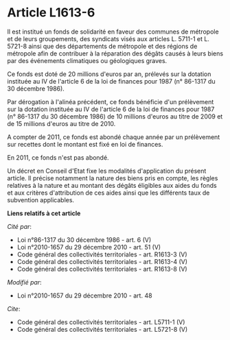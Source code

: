 # Article L1613-6

Il est institué un fonds de solidarité en faveur des communes de métropole et de leurs groupements, des syndicats visés aux
articles L. 5711-1 et L. 5721-8 ainsi que des départements de métropole et des régions de métropole afin de contribuer à la
réparation des dégâts causés à leurs biens par des événements climatiques ou géologiques graves. 

Ce fonds est doté de 20 millions d'euros par an, prélevés sur la dotation instituée au IV de l'article 6 de la loi de
finances pour 1987 (n° 86-1317 du 30 décembre 1986). 

Par dérogation à l'alinéa précédent, ce fonds bénéficie d'un prélèvement sur la dotation instituée au IV de l'article 6 de la
loi de finances pour 1987 (n° 86-1317 du 30 décembre 1986) de 10 millions d'euros au titre de 2009 et de 15 millions d'euros
au titre de 2010.

A compter de 2011, ce fonds est abondé chaque année par un prélèvement sur recettes dont le montant est fixé en loi de
finances. 

En 2011, ce fonds n'est pas abondé. 

Un décret en Conseil d'Etat fixe les modalités d'application du présent article. Il précise notamment la nature des biens
pris en compte, les règles relatives à la nature et au montant des dégâts éligibles aux aides du fonds et aux critères
d'attribution de ces aides ainsi que les différents taux de subvention applicables.

**Liens relatifs à cet article**

_Cité par_:

  - Loi n°86-1317 du 30 décembre 1986 - art. 6 (V)
  - Loi n°2010-1657 du 29 décembre 2010 - art. 51 (V)
  - Code général des collectivités territoriales - art. R1613-3 (V)
  - Code général des collectivités territoriales - art. R1613-4 (V)
  - Code général des collectivités territoriales - art. R1613-8 (V)

_Modifié par_:

  - Loi n°2010-1657 du 29 décembre 2010 - art. 48

_Cite_:

  - Code général des collectivités territoriales - art. L5711-1 (V)
  - Code général des collectivités territoriales - art. L5721-8 (V)
